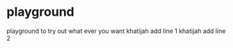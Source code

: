 playground
==========

playground to try out what ever you want
khatijah add line 1
khatijah add line 2
